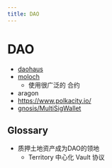 ```yaml
---
title: DAO
---
```


# DAO

- [daohaus](./daohaus.md)
- [moloch](./moloch.md)
  - 使用很广泛的 合约
- aragon
- https://www.polkacity.io/
- [gnosis/MultiSigWallet](https://github.com/gnosis/MultiSigWallet)

## Glossary

- 质押土地资产成为DAO的领地
  - Territory 中心化 Vault 协议
